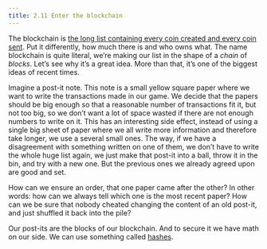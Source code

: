 ```yaml
---
title: 2.11 Enter the blockchain
---
```

The blockchain is [the long list containing every coin created and every coin sent](2.10_money_ledger.md). Put it differently, how much there is and who owns what. The name blockchain is quite literal, we’re making our list in the shape of a *chain* of *blocks*. Let’s see why it’s a great idea. More than that, it’s one of the biggest ideas of recent times.

Imagine a post-it note. This note is a small yellow square paper where we want to write the transactions made in our game. We decide that the papers should be big enough so that a reasonable number of transactions fit it, but not too big, so we don’t want a lot of space wasted if there are not enough numbers to write on it. This has an interesting side effect, instead of using a single big sheet of paper where we all write more information and therefore take longer, we use a several small ones. The way, if we have a disagreement with something written on one of them, we don’t have to write the whole huge list again, we just make that post-it into a ball, throw it in the bin, and try with a new one. But the previous ones we already agreed upon are good and set.

How can we ensure an order, that one paper came after the other? In other words: how can we always tell which one is the most recent paper? How can we be sure that nobody cheated changing the content of an old post-it, and just shuffled it back into the pile?

Our post-its are the blocks of our blockchain. And to secure it we have math on our side. We can use something called [hashes](2.12_hashes.md).
